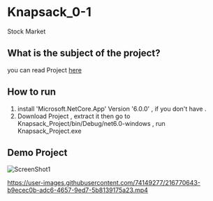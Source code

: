 # Knapsack_0-1
Stock Market

## What is the subject of the project?
you can read Project  [here](https://github.com/alibabarahaei/Knapsack_0-1/blob/master/Project.pdf)

## How to run
 1. install 'Microsoft.NetCore.App' Version '6.0.0' , if you don't have .
 2. Download Project , extract it then go to Knapsack_Project/bin/Debug/net6.0-windows , run Knapsack_Project.exe

## Demo Project
![ScreenShot1 ](https://user-images.githubusercontent.com/74149277/216769670-43d0f107-d7b0-4ef9-9cba-33d0d14ee385.jpg)

https://user-images.githubusercontent.com/74149277/216770643-b9ecec0b-adc6-4657-9ed7-5b8139175a23.mp4

